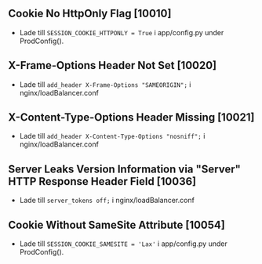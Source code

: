 ## Cookie No HttpOnly Flag [10010]

* Lade till `SESSION_COOKIE_HTTPONLY = True` i app/config.py under ProdConfig().


## X-Frame-Options Header Not Set [10020]

* Lade till `add_header X-Frame-Options "SAMEORIGIN";` i nginx/loadBalancer.conf


## X-Content-Type-Options Header Missing [10021]

* Lade till `add_header X-Content-Type-Options "nosniff";` i nginx/loadBalancer.conf


## Server Leaks Version Information via "Server" HTTP Response Header Field [10036]

* Lade till `server_tokens off;` i nginx/loadBalancer.conf


## Cookie Without SameSite Attribute [10054]

* Lade till `SESSION_COOKIE_SAMESITE = 'Lax'` i app/config.py under ProdConfig().